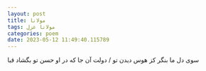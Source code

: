 ```yaml
---
layout: post
title: مولانا
tags: مولانا غزل
categories: poem
date: 2023-05-12 11:49:40.115789
---
```


سوی دل ما بنگر کز هوس دیدن تو / دولت آن جا که در او حسن تو بگشاد قبا